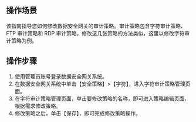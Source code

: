 ## 操作场景
该指南指导您如何修改数据安全网关的审计策略。审计策略包含字符审计策略、FTP 审计策略和 RDP 审计策略，修改这几张策略的方法类似，这里以修改字符审计策略为例。

## 操作步骤
1. 使用管理员账号登录数据安全网关系统。
2. 在数据安全网关系统中单击【安全策略】>【字符】，进入字符审计策略管理页面。
3. 在字符审计策略管理页面，单击要修改策略的名称，即可进入策略编辑页面，根据需求修改策略。
4. 修改策略之后，单击【保存】，即可完成修改策略操作。

